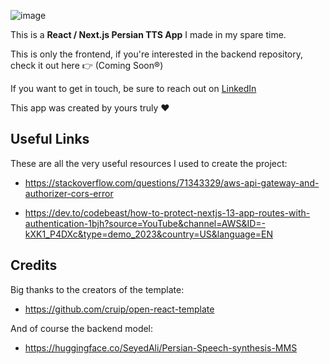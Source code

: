 ![image](https://github.com/AzimiHA/NextJsApp/assets/88115440/118d2cf6-7caf-4820-98f7-a60a152bd8b4)

This is a **React / Next.js Persian TTS App** I made in my spare time. 

This is only the frontend, if you're interested in the backend repository, check it out here 👉 (Coming Soon®)

If you want to get in touch, be sure to reach out on [LinkedIn](https://www.linkedin.com/in/amir-r-azimi/)

This app was created by yours truly ❤️ 

## Useful Links

These are all the very useful resources I used to create the project:

- https://stackoverflow.com/questions/71343329/aws-api-gateway-and-authorizer-cors-error

- https://dev.to/codebeast/how-to-protect-nextjs-13-app-routes-with-authentication-1bjh?source=YouTube&channel=AWS&ID=-kXK1_P4DXc&type=demo_2023&country=US&language=EN

## Credits
Big thanks to the creators of the template:
- https://github.com/cruip/open-react-template

And of course the backend model:
- https://huggingface.co/SeyedAli/Persian-Speech-synthesis-MMS
